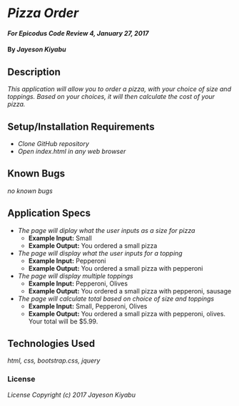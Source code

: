 # _Pizza Order_

#### _For Epicodus Code Review 4, January 27, 2017_

#### By _**Jayeson Kiyabu**_

## Description

_This application will allow you to order a pizza, with your choice of size and toppings.  Based on your choices, it will then calculate the cost of your pizza._

## Setup/Installation Requirements

* _Clone GitHub repository_
* _Open index.html in any web browser_

## Known Bugs

_no known bugs_

## Application Specs
* _The page will diplay what the user inputs as a size for pizza_
  * **Example Input:** Small
  * **Example Output:** You ordered a small pizza
* _The page will display what the user inputs for a topping_
  * **Example Input:** Pepperoni
  * **Example Output:** You ordered a small pizza with pepperoni
* _The page will display multiple toppings_
  * **Example Input:** Pepperoni, Olives
  * **Example Output:** You ordered a small pizza with pepperoni, sausage
* _The page will calculate total based on choice of size and toppings_
  * **Example Input:** Small, Pepperoni, Olives
  * **Example Output:** You ordered a small pizza with pepperoni, olives. Your total will be $5.99.



## Technologies Used

_html, css, bootstrap.css, jquery_

### License

_License
Copyright (c) 2017 Jayeson Kiyabu_
